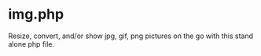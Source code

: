 # img.php
Resize, convert, and/or show jpg, gif, png pictures on the go with this stand alone php file.
